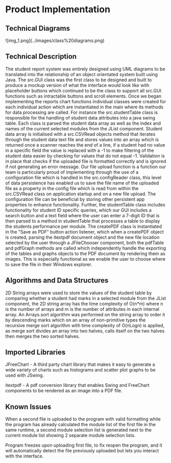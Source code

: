 <h1>Product Implementation</h1>

<h2>Technical Diagrams</h2>
![img_1.png](../images/class%20diagrams.png)

<h2>Technical Description</h2>
<p>The student report system was entirely designed using UML diagrams to be translated into the relationship of an object 
orientated system built using Java. The src.GUI class was the first class to be designed and built to produce a mockup version
of what the interface would look like with placeholder buttons which continued to be the class to support all src.GUI functions
such as intractable buttons and scroll elements. Once we began implementing the reports chart functions individual classes
were created for each individual action which are instantiated in the main where its methods for data processing are called.
For instance the src.studentTable class is responsible for the handling of student data attributes into a java swing table. Each
class is parsed the student data array as well as the index and names of the current selected modules from the JList component.
Student data array is initialised with a src.CSVRead objects method that iterates through the student data text file and stores
values into an array which is returned once a scanner reaches the end of a line, if a student had no value in a specific field
the value is replaced with a -1 to make filtering of the student data easier by checking for values that do not equal -1. 
Validation is in place that checks if the uploaded file is formatted correctly and is ignored if not generating an error message. 
Our file upload function is a function our team is particularly proud of implementing through the use of a configuration file which 
is handled in the src.configReader class, this level of data persistence has enabled us to save the file name of the uploaded 
file as a property in the config file which is read from within the src.CSVRead class on application startup and on a new file upload. 
The configuration file can be beneficial by storing other persistent app properties to enhance functionality. Further, the studentTable 
class includes functionality for student ID specific queries, which our GUI includes a search button and a text field where the user 
can enter a 7-digit ID that is then parsed to a method in studentTable that processes a table to display the students performance per 
module. The createPDF class is instantiated in the "Save as PDF" button action listener, which when a createPDF object is created, 
parsing the itextpdf document object and the new file location selected by the user through a JFileChooser component, both the pdfTable
and pdfGraph methods are called which independently handle the exporting of the tables and graphs objects to the PDF document by rendering
them as images. This is especially functional as we enable the user to choose where to save the file in their Windows explorer.</p>

<h2>Algorithms and Data Structures</h2>
<p>2D String arrays were used to store the values of the student table by comparing whether a student had marks in a selected
module from the JList component, the 2D string array has the time complexity of O(n*m) where n is the number of arrays and m is
the number of attributes in each internal array. An Arrays.sort algorithm was performed on the string array to order it by descending marks
which on an array of non-primitive types the recursive merge sort algorithm with time complexity of O(nLogn) is applied, as 
merge sort divides an array into two halves, calls itself on the two halves then merges the two sorted halves.</p>

<h2>Imported Libraries</h2>
<p>JFreeChart - A third party chart library that makes it easy to generate a wide variety of charts such as histograms and
scatter plot graphs to be used with JSwing.</p>

<p>itextpdf - A pdf conversion library that enables Swing and FreeChart components to be rendered as an image into a PDF file.</p>

<h2>Known Issues</h2>
<p>When a second file is uploaded to the program with valid formatting while the program has already calculated the module
list of the first file in the same runtime, a second module selection list is generated next to the current module list showing
2 separate module selection lists.</p>

<p>Program freezes upon uploading first file, to fix reopen the program, and it will automatically detect the file previously
uploaded but lets you interact with the interface.</p>
